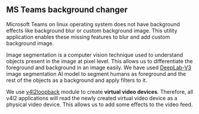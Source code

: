 ## MS Teams background changer

Microsoft Teams on linux operating system does not have background effects like background blur or custom background image. This utility application enables these missing features to blur and add custom background image.  

Image segmentation is a computer vision technique used to understand objects present in the image at pixel level. This allows us to differentiate the foreground and background in an image easily. We have used [DeepLab-V3](https://ai.googleblog.com/2018/03/semantic-image-segmentation-with.html) image segmentation AI model to segment humans as foreground and the rest of the objects as a background and apply filters to it.

We use [v4l2loopback](https://github.com/umlaeute/v4l2loopback) module to create **virtual video devices**. Therefore, all v4l2 applications will read the newly created virtual video device as a physical video device. This allows us to add some effects to the video feed.